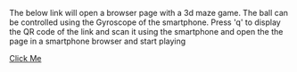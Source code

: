 The below link will open a browser page with a 3d maze game. The ball can be controlled using the Gyroscope of the smartphone.
Press 'q' to display the QR code of the link and scan it using the smartphone and open the the page in a smartphone browser and start playing

[Click Me](https://[[HOST_SUBDOMAIN]]-80-[[KATACODA_HOST]].environments.katacoda.com/)


